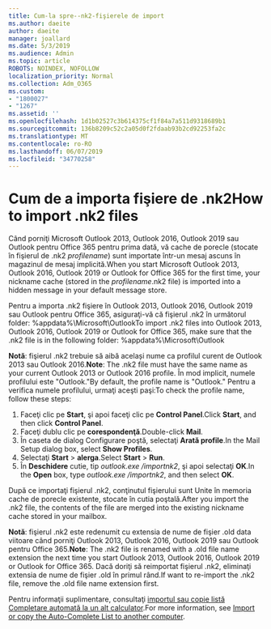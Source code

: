 ```yaml
---
title: Cum-la spre--nk2-fişierele de import
ms.author: daeite
author: daeite
manager: joallard
ms.date: 5/3/2019
ms.audience: Admin
ms.topic: article
ROBOTS: NOINDEX, NOFOLLOW
localization_priority: Normal
ms.collection: Adm_O365
ms.custom:
- "1800027"
- "1267"
ms.assetid: ''
ms.openlocfilehash: 1d1b02527c3b614375cf1f84a7a511d9318689b1
ms.sourcegitcommit: 136b8209c52c2a05d0f2fdaab93b2cd92253fa2c
ms.translationtype: MT
ms.contentlocale: ro-RO
ms.lasthandoff: 06/07/2019
ms.locfileid: "34770258"
---
```

# <a name="how-to-import-nk2-files"></a><span data-ttu-id="3517d-102">Cum de a importa fişiere de .nk2</span><span class="sxs-lookup"><span data-stu-id="3517d-102">How to import .nk2 files</span></span> 

<span data-ttu-id="3517d-103">Când porniţi Microsoft Outlook 2013, Outlook 2016, Outlook 2019 sau Outlook pentru Office 365 pentru prima dată, vă cache de porecle (stocate în fişierul de .nk2 *profilename*) sunt importate într-un mesaj ascuns în magazinul de mesaj implicită.</span><span class="sxs-lookup"><span data-stu-id="3517d-103">When you start Microsoft Outlook 2013, Outlook 2016, Outlook 2019 or Outlook for Office 365 for the first time, your nickname cache (stored in the *profilename*.nk2 file) is imported into a hidden message in your default message store.</span></span>

<span data-ttu-id="3517d-104">Pentru a importa .nk2 fişiere în Outlook 2013, Outlook 2016, Outlook 2019 sau Outlook pentru Office 365, asiguraţi-vă că fişierul .nk2 în următorul folder: %appdata%\Microsoft\Outlook</span><span class="sxs-lookup"><span data-stu-id="3517d-104">To import .nk2 files into Outlook 2013, Outlook 2016, Outlook 2019 or Outlook for Office 365, make sure that the .nk2 file is in the following folder: %appdata%\Microsoft\Outlook</span></span>

<span data-ttu-id="3517d-105">**Notă**: fişierul .nk2 trebuie să aibă același nume ca profilul curent de Outlook 2013 sau Outlook 2016.</span><span class="sxs-lookup"><span data-stu-id="3517d-105">**Note**: The .nk2 file must have the same name as your current Outlook 2013 or Outlook 2016 profile.</span></span> <span data-ttu-id="3517d-106">În mod implicit, numele profilului este "Outlook."</span><span class="sxs-lookup"><span data-stu-id="3517d-106">By default, the profile name is "Outlook."</span></span> <span data-ttu-id="3517d-107">Pentru a verifica numele profilului, urmaţi aceşti paşi:</span><span class="sxs-lookup"><span data-stu-id="3517d-107">To check the profile name, follow these steps:</span></span> 
1. <span data-ttu-id="3517d-108">Faceţi clic pe **Start**, şi apoi faceţi clic pe **Control Panel**.</span><span class="sxs-lookup"><span data-stu-id="3517d-108">Click **Start**, and then click **Control Panel**.</span></span>
2. <span data-ttu-id="3517d-109">Faceţi dublu clic pe **corespondenţă**.</span><span class="sxs-lookup"><span data-stu-id="3517d-109">Double-click **Mail**.</span></span>
3. <span data-ttu-id="3517d-110">În caseta de dialog Configurare poştă, selectaţi **Arată profile**.</span><span class="sxs-lookup"><span data-stu-id="3517d-110">In the Mail Setup dialog box, select **Show Profiles**.</span></span>
4. <span data-ttu-id="3517d-111">Selectaţi **Start** > **alerga**.</span><span class="sxs-lookup"><span data-stu-id="3517d-111">Select **Start** > **Run**.</span></span>
5. <span data-ttu-id="3517d-112">În **Deschidere** cutie, tip *outlook.exe /importnk2*, şi apoi selectaţi **OK**.</span><span class="sxs-lookup"><span data-stu-id="3517d-112">In the **Open** box, type *outlook.exe /importnk2*, and then select **OK**.</span></span> 

<span data-ttu-id="3517d-113">După ce importaţi fişierul .nk2, conţinutul fişierului sunt Unite în memoria cache de porecle existente, stocate în cutia poştală.</span><span class="sxs-lookup"><span data-stu-id="3517d-113">After you import the .nk2 file, the contents of the file are merged into the existing nickname cache stored in your mailbox.</span></span>

<span data-ttu-id="3517d-114">**Notă**: fişierul .nk2 este redenumit cu extensia de nume de fişier .old data viitoare când porniţi Outlook 2013, Outlook 2016, Outlook 2019 sau Outlook pentru Office 365.</span><span class="sxs-lookup"><span data-stu-id="3517d-114">**Note**: The .nk2 file is renamed with a .old file name extension the next time you start Outlook 2013, Outlook 2016, Outlook 2019 or Outlook for Office 365.</span></span> <span data-ttu-id="3517d-115">Dacă doriţi să reimportat fişierul .nk2, eliminaţi extensia de nume de fişier .old în primul rând.</span><span class="sxs-lookup"><span data-stu-id="3517d-115">If want to re-import the .nk2 file, remove the .old file name extension first.</span></span>

<span data-ttu-id="3517d-116">Pentru informaţii suplimentare, consultaţi [importul sau copie listă Completare automată la un alt calculator](https://support.microsoft.com/help/2806550/how-to-import-nk2-files-into-outlook%).</span><span class="sxs-lookup"><span data-stu-id="3517d-116">For more information, see [Import or copy the Auto-Complete List to another computer](https://support.microsoft.com/help/2806550/how-to-import-nk2-files-into-outlook%).</span></span>